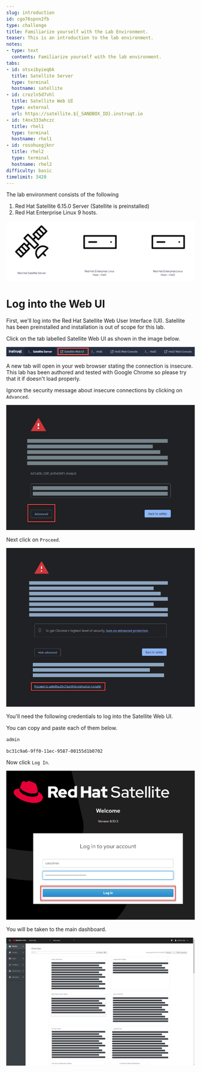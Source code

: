 ```yaml
---
slug: introduction
id: cgo76spnn2fb
type: challenge
title: Familiarize yourself with the Lab Environment.
teaser: This is an introduction to the lab environment.
notes:
- type: text
  contents: Familiarize yourself with the lab environment.
tabs:
- id: otsxibyieqbk
  title: Satellite Server
  type: terminal
  hostname: satellite
- id: crozln5d7vhl
  title: Satellite Web UI
  type: external
  url: https://satellite.${_SANDBOX_ID}.instruqt.io
- id: t4nx333ahczc
  title: rhel1
  type: terminal
  hostname: rhel1
- id: rosohuxgjknr
  title: rhel2
  type: terminal
  hostname: rhel2
difficulty: basic
timelimit: 3420
---
```

<!-- markdownlint-disable MD033 -->
The lab environment consists of the following

1) Red Hat Satellite 6.15.0 Server (Satellite is preinstalled)
2) Red Hat Enterprise Linux 9 hosts.

![](../assets/satellite-basics-environment.png)

Log into the Web UI
===

First, we'll log into the Red Hat Satellite Web User Interface (UI). Satellite has been preinstalled and installation is out of scope for this lab.

Click on the tab labelled Satellite Web UI as shown in the image below.

![](../assets/satellite-tab.png)

A new tab will open in your web browser stating the connection is insecure. This lab has been authored and tested with Google Chrome so please try that it if doesn't load properly.

Ignore the security message about insecure connections by clicking on `Advanced`.

![](../assets/insecure-warning.png)

Next click on `Proceed`.

![](../assets/proceed.png)

You'll need the following credentials to log into the Satellite Web UI.

You can copy and paste each of them below.

```bash
admin
```

```bash
bc31c9a6-9ff0-11ec-9587-00155d1b0702
```

Now click `Log In`.

![](../assets/webuilogin.png)

You will be taken to the main dashboard.

![](../assets/main-menu.png)

